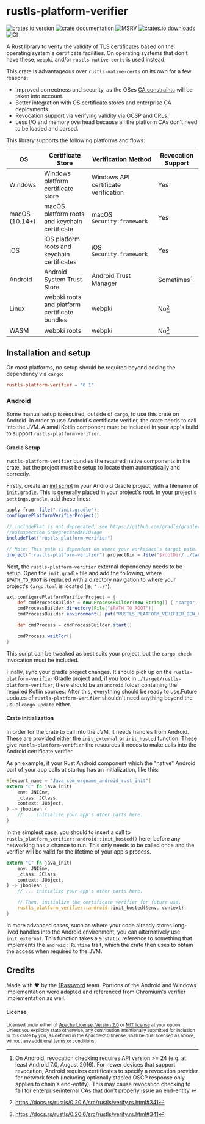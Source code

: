 # rustls-platform-verifier

[![crates.io version](https://img.shields.io/crates/v/rustls-platform-verifier.svg)](https://crates.io/crates/rustls-platform-verifier)
[![crate documentation](https://docs.rs/rustls-platform-verifier/badge.svg)](https://docs.rs/rustls-platform-verifier)
![MSRV](https://img.shields.io/badge/rustc-1.56+-blue.svg)
[![crates.io downloads](https://img.shields.io/crates/d/rustls-platform-verifier.svg)](https://crates.io/crates/rustls-platform-verifier)
![CI](https://github.com/1Password/rustls-platform-verifier/workflows/CI/badge.svg)

A Rust library to verify the validity of TLS certificates based on the operating system's certificate facilities.
On operating systems that don't have these, `webpki` and/or `rustls-native-certs` is used instead.

This crate is advantageous over `rustls-native-certs` on its own for a few reasons:
- Improved correctness and security, as the OSes [CA constraints](https://support.apple.com/en-us/HT212865) will be taken into account.
- Better integration with OS certificate stores and enterprise CA deployments.
- Revocation support via verifying validity via OCSP and CRLs.
- Less I/O and memory overhead because all the platform CAs don't need to be loaded and parsed. 

This library supports the following platforms and flows:

| OS             | Certificate Store                             | Verification Method                  | Revocation Support | 
|----------------|-----------------------------------------------|--------------------------------------|--------------------|
| Windows        | Windows platform certificate store            | Windows API certificate verification | Yes                |
| macOS (10.14+) | macOS platform roots and keychain certificate | macOS `Security.framework`           | Yes                |
| iOS            | iOS platform roots and keychain certificates  | iOS `Security.framework`             | Yes                |
| Android        | Android System Trust Store                    | Android Trust Manager                | Sometimes[^1]      |
| Linux          | webpki roots and platform certificate bundles | webpki                               | No[^2]             |
| WASM           | webpki roots                                  | webpki                               | No[^2]             |

[^1]: On Android, revocation checking requires API version >= 24 (e.g. at least Android 7.0, August 2016).
For newer devices that support revocation, Android requires certificates to specify a revocation provider
for network fetch (including optionally stapled OSCP response only applies to chain's end-entity).
This may cause revocation checking to fail for enterprise/internal CAs that don't properly issue an end-entity.

[^2]: <https://docs.rs/rustls/0.20.6/src/rustls/verify.rs.html#341>

## Installation and setup
On most platforms, no setup should be required beyond adding the dependency via `cargo`:
```toml
rustls-platform-verifier = "0.1"
```

### Android
Some manual setup is required, outside of `cargo`, to use this crate on Android. In order to
use Android's certificate verifier, the crate needs to call into the JVM. A small Kotlin
component must be included in your app's build to support `rustls-platform-verifier`.

#### Gradle Setup

`rustls-platform-verifier` bundles the required native components in the crate, but the project must be setup to locate them
automatically and correctly.

Firstly, create an [init script](https://docs.gradle.org/current/userguide/init_scripts.html) in your Android
Gradle project, with a filename of `init.gradle`. This is generally placed in your project's root. In your project's `settings.gradle`, add these lines:

```groovy
apply from: file("./init.gradle");
configurePlatformVerifierProject()

// includeFlat is not deprecated, see https://github.com/gradle/gradle/issues/18644#issuecomment-980037131 for more details.
//noinspection GrDeprecatedAPIUsage
includeFlat("rustls-platform-verifier")

// Note: This path is dependent on where your workspace's target path.
project(":rustls-platform-verifier").projectDir = file("$rootDir/../target/rustls-platform-verifier/android/")
```

Next, the `rustls-platform-verifier` external dependency needs to be setup. Open the `init.gradle` file and add the following, where
`$PATH_TO_ROOT` is replaced with a directory navigation to where your project's `Cargo.toml` is located (ie; `"../"`):

```groovy
ext.configurePlatformVerifierProject = {
    def cmdProcessBuilder = new ProcessBuilder(new String[] { "cargo", "check", "-p", "rustls-platform-verifier" })
    cmdProcessBuilder.directory(File("$PATH_TO_ROOT"))
    cmdProcessBuilder.environment().put("RUSTLS_PLATFORM_VERIFIER_GEN_ANDROID_SRC", "1")

    def cmdProcess = cmdProcessBuilder.start()

    cmdProcess.waitFor()
}
```

This script can be tweaked as best suits your project, but the `cargo check` invocation must be included.

Finally, sync your gradle project changes. It should pick up on the `rustls-platform-verifier` Gradle project and, 
if you look in `./target/rustls-platform-verifier`, there should be an `android` folder containing the required Kotlin sources. 
After this, everything should be ready to use.Future updates of `rustls-platform-verifier` shouldn't need anything 
beyond the usual `cargo update` either.

#### Crate initialization

In order for the crate to call into the JVM, it needs handles from Android. These
are provided either the `init_external` or `init_hosted` function. These give `rustls-platform-verifier`
the resources it needs to make calls into the Android certificate verifier.

As an example, if your Rust Android component which the "native" Android 
part of your app calls at startup has an initialization, like this:
```rust ,ignore
#[export_name = "Java_com_orgname_android_rust_init"]
extern "C" fn java_init(
    env: JNIEnv,
    _class: JClass,
    context: JObject,
) -> jboolean {
    // ... initialize your app's other parts here.
}
```

In the simplest case, you should to insert a call to `rustls_platform_verifier::android::init_hosted()` here, 
before any networking has a chance to run. This only needs to be called once and
the verifier will be valid for the lifetime of your app's process.

```rust ,ignore
extern "C" fn java_init(
    env: JNIEnv,
    _class: JClass,
    context: JObject,
) -> jboolean {
    // ... initialize your app's other parts here.

    // Then, initialize the certificate verifier for future use.
    rustls_platform_verifier::android::init_hosted(&env, context);
}
```

In more advanced cases, such as where your code already stores long-lived handles into 
the Android environment, you can alternatively use `init_external`. This function takes
a `&'static` reference to something that implements the `android::Runtime` trait, which the
crate then uses to obtain the access when required to the JVM.

## Credits
Made with ❤️ by the [1Password](https://1password.com/) team. Portions of the Android and Windows implementation
were adapted and referenced from Chromium's verifier implementation as well.

#### License

<sup>
Licensed under either of <a href="LICENSE-APACHE">Apache License, Version
2.0</a> or <a href="LICENSE-MIT">MIT license</a> at your option.
</sup>

<br>

<sub>
Unless you explicitly state otherwise, any contribution intentionally submitted
for inclusion in this crate by you, as defined in the Apache-2.0 license, shall
be dual licensed as above, without any additional terms or conditions.
</sub>